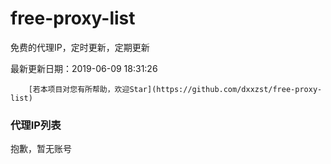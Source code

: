 # free-proxy-list

免费的代理IP，定时更新，定期更新

最新更新日期：2019-06-09 18:31:26 

 
        [若本项目对您有所帮助，欢迎Star](https://github.com/dxxzst/free-proxy-list) 

 ### 代理IP列表

抱歉，暂无账号

>